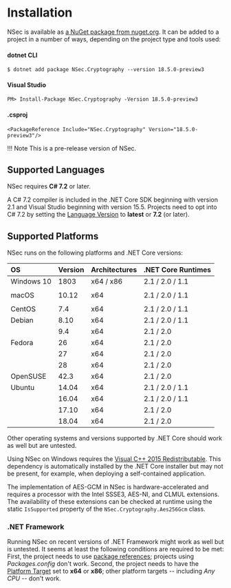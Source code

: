 # Installation

NSec is available as [a NuGet package from
nuget.org](https://www.nuget.org/packages/NSec.Cryptography/18.5.0-preview3). It
can be added to a project in a number of ways, depending on the project type and
tools used:


#### dotnet CLI

    $ dotnet add package NSec.Cryptography --version 18.5.0-preview3


#### Visual Studio

    PM> Install-Package NSec.Cryptography -Version 18.5.0-preview3

#### .csproj

    <PackageReference Include="NSec.Cryptography" Version="18.5.0-preview3"/>

!!! Note
    This is a pre-release version of NSec.


## Supported Languages

NSec requires **C# 7.2** or later.

A C# 7.2 compiler is included in the .NET Core SDK beginning with version 2.1
and Visual Studio beginning with version 15.5.
Projects need to opt into C# 7.2 by setting the [Language
Version](https://docs.microsoft.com/en-us/visualstudio/ide/reference/advanced-build-settings-dialog-box-csharp)
to **latest** or **7.2** (or later).


## Supported Platforms

NSec runs on the following platforms and .NET Core versions:

| OS            | Version  | Architectures | .NET Core Runtimes    |
|:------------- |:-------- |:------------- |:--------------------- |
| Windows 10    | 1803     | x64 / x86     | 2.1  /  2.0  /  1.1   |
|               |          |               |                       |
| macOS         | 10.12    | x64           | 2.1  /  2.0  /  1.1   |
|               |          |               |                       |
| CentOS        | 7.4      | x64           | 2.1  /  2.0  /  1.1   |
| Debian        | 8.10     | x64           | 2.1  /  2.0  /  1.1   |
|               | 9.4      | x64           | 2.1  /  2.0           |
| Fedora        | 26       | x64           | 2.1  /  2.0           |
|               | 27       | x64           | 2.1  /  2.0           |
|               | 28       | x64           | 2.1  /  2.0           |
| OpenSUSE      | 42.3     | x64           | 2.1  /  2.0           |
| Ubuntu        | 14.04    | x64           | 2.1  /  2.0  /  1.1   |
|               | 16.04    | x64           | 2.1  /  2.0  /  1.1   |
|               | 17.10    | x64           | 2.1  /  2.0           |
|               | 18.04    | x64           | 2.1  /  2.0           |

Other operating systems and versions supported by .NET Core should work as
well but are untested.

Using NSec on Windows requires the [Visual C++ 2015
Redistributable](https://www.microsoft.com/en-us/download/details.aspx?id=53587).
This dependency is automatically installed by the .NET Core installer but may
not be present, for example, when deploying a self-contained application.

The implementation of AES-GCM in NSec is hardware-accelerated and requires a
processor with the Intel SSSE3, AES-NI, and CLMUL extensions. The availability
of these extensions can be checked at runtime using the static `IsSupported`
property of the `NSec.Cryptography.Aes256Gcm` class.


### .NET Framework

Running NSec on recent versions of .NET Framework might work as well but is
untested. It seems at least the following conditions are required to be met:
First, the project needs to use [*<PackageReference>* package
references](https://blog.nuget.org/20170316/NuGet-now-fully-integrated-into-MSBuild.html#what-about-other-project-types-that-are-not-net-core);
projects using *Packages.config* don't work. Second, the project needs to have
the [Platform
Target](https://docs.microsoft.com/en-us/visualstudio/ide/reference/build-page-project-designer-csharp)
set to **x64** or **x86**; other platform targets -- including *Any CPU* --
don't work.
